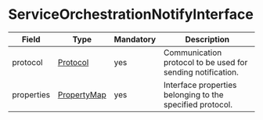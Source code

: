 # ServiceOrchestrationNotifyInterface

Field | Type | Mandatory | Description
--- | --- | --- | ---
protocol | [Protocol](../primitives.md#protocol) | yes | Communication protocol to be used for sending notification.
properties | [PropertyMap](../data-models/property-map.md) | yes | Interface properties belonging to the specified protocol.